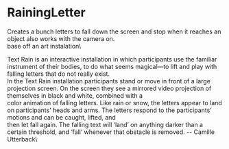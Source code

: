 # RainingLetter
Creates a bunch letters to fall down the screen and stop when it reaches an object also works with the camera on.
\
base off an art instalation\

Text Rain is an interactive installation in which participants use the familiar instrument of their bodies, to do what seems magical—to lift and play with falling letters that do not really exist. \
In the Text Rain installation participants stand or move in front of a large projection screen. On the screen they see a mirrored video projection of themselves in black and white, combined with a \
color animation of falling letters. Like rain or snow, the letters appear to land on participants’ heads and arms. The letters respond to the participants’ motions and can be caught, lifted, and \
then let fall again. The falling text will ‘land’ on anything darker than a certain threshold, and ‘fall’ whenever that obstacle is removed. -- Camille Utterback\
